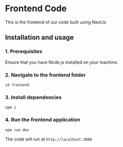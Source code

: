 # Frontend Code
This is the frontend of our code built using NextJs

## Installation and usage

### 1. Prerequisites

Ensure that you have Node.js installed on your machine.

### 2. Navigate to the frontend folder

```
cd frontend
```

### 3. Install dependencies

```
npm i
```
###  4. Run the frontend application

```
npm run dev
```
The code will run at `http://localhost:3000`


